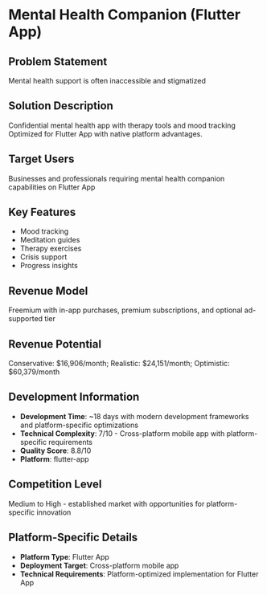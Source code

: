 # Mental Health Companion (Flutter App)

## Problem Statement
Mental health support is often inaccessible and stigmatized

## Solution Description
Confidential mental health app with therapy tools and mood tracking Optimized for Flutter App with native platform advantages.

## Target Users
Businesses and professionals requiring mental health companion capabilities on Flutter App

## Key Features
- Mood tracking
- Meditation guides
- Therapy exercises
- Crisis support
- Progress insights

## Revenue Model
Freemium with in-app purchases, premium subscriptions, and optional ad-supported tier

## Revenue Potential
Conservative: $16,906/month; Realistic: $24,151/month; Optimistic: $60,379/month

## Development Information
- **Development Time**: ~18 days with modern development frameworks and platform-specific optimizations
- **Technical Complexity**: 7/10 - Cross-platform mobile app with platform-specific requirements
- **Quality Score**: 8.8/10
- **Platform**: flutter-app

## Competition Level
Medium to High - established market with opportunities for platform-specific innovation

## Platform-Specific Details
- **Platform Type**: Flutter App
- **Deployment Target**: Cross-platform mobile app
- **Technical Requirements**: Platform-optimized implementation for Flutter App

